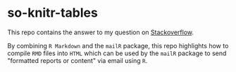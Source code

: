 so-knitr-tables
===============

This repo contains the answer to my question on [Stackoverflow](http://stackoverflow.com/questions/24254552/knitr-style-table-with-css).  

By combining `R Markdown` and the `mailR` package, this repo highlights how to compile `RMD` files into `HTML` which can be used by the `mailR` package to send "formatted reports or content" via email using `R`.